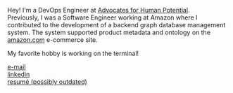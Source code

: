 Hey! I'm a DevOps Engineer at [Advocates for Human Potential](https://www.ahpnet.com/).\
Previously, I was a Software Engineer working at Amazon where I contributed to the development of a backend graph database management system. The system supported product metadata and ontology on the [amazon.com](https://www.amazon.com/) e-commerce site.

My favorite hobby is working on the terminal!

[e-mail](mailto:nicowong8@gmail.com)\
[linkedin](https://www.linkedin.com/in/nicomwong/)\
[resumé (possibly outdated)](https://github.com/nicomwong/resume-pdf/blob/main/Nico_Wong_Engineer_Resume.pdf)
